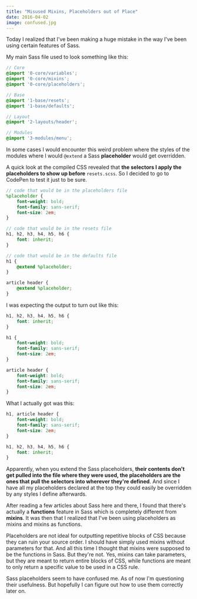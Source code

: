 ```yaml
---
title: "Misused Mixins, Placeholders out of Place"
date: 2016-04-02
image: confused.jpg
---
```


Today I realized that I've been making a huge mistake in the way I've been using certain features of Sass.

My main Sass file used to look something like this:

```scss
// Core
@import '0-core/variables';
@import '0-core/mixins';
@import '0-core/placeholders';

// Base
@import '1-base/resets';
@import '1-base/defaults';

// Layout
@import '2-layouts/header';

// Modules
@import '3-modules/menu';
```

In some cases I would encounter this weird problem where the styles of the modules where I would `@extend` a Sass **placeholder** would get overridden.

A quick look at the compiled CSS revealed that **the selectors I apply the placeholders to show up before** `resets.scss`.
So I decided to go to CodePen to test it just to be sure.

```scss
// code that would be in the placeholders file
%placeholder {
    font-weight: bold;
    font-family: sans-serif;
    font-size: 2em;
}

// code that would be in the resets file
h1, h2, h3, h4, h5, h6 {
    font: inherit;
}

// code that would be in the defaults file
h1 {
    @extend %placeholder;
}

article header {
    @extend %placeholder;
}
```

I was expecting the output to turn out like this:

```scss
h1, h2, h3, h4, h5, h6 {
    font: inherit;
}

h1 {
    font-weight: bold;
    font-family: sans-serif;
    font-size: 2em;
}

article header {
    font-weight: bold;
    font-family: sans-serif;
    font-size: 2em;
}
```

What I actually got was this:

```scss
h1, article header {
    font-weight: bold;
    font-family: sans-serif;
    font-size: 2em;
}

h1, h2, h3, h4, h5, h6 {
    font: inherit;
}
```

Apparently, when you extend the Sass placeholders, **their contents don't get pulled into the file where they were used, the placeholders are the ones that pull the selectors into wherever they're defined**. And since I have all my placeholders declared at the top they could easily be overridden by any styles I define afterwards.

After reading a few articles about Sass here and there, I found that there's actually a **functions** feature in Sass which is completely different from **mixins**. It was then that I realized that I've been using placeholders as mixins and mixins as functions.

Placeholders are not ideal for outputting repetitive blocks of CSS because they can ruin your source order. I should have simply used mixins without parameters for that. And all this time I thought that mixins were supposed to be the functions in Sass. But they're not. Yes, mixins can take parameters, but they are meant to return entire blocks of CSS, while functions are meant to only return a specific value to be used in a CSS rule.

Sass placeholders seem to have confused me. As of now I'm questioning their usefulness. But hopefully I can figure out how to use them correctly later on.
